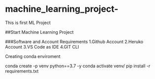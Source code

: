 # machine_learning_project-
This is first ML Project

##Start Machine Learning Project

###Software and Account Requirements
1.Github Account
2.Heruko Account
3.VS Code as IDE
4.GIT CLI

Creating conda enviroment

conda create -p venv python==3.7 -y
conda activate venv/
pip install -r requirements.txt
